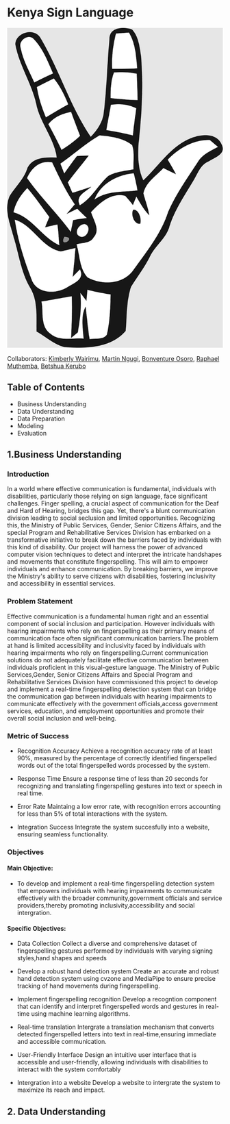 # Kenya Sign Language

![ksl image](https://github.com/BetshuaK/The_Black_Tide/blob/main/ksl%20image.png?raw=true)

Collaborators: [Kimberly Wairimu](https://github.com/KimberlyWairimu), [Martin Ngugi](https://github.com/martin-ngugi), [Bonventure Osoro](https://github.com/osoroSan), [Raphael Muthemba](https://github.com/Rafael-Muthemba), [Betshua Kerubo](https://github.com/BetshuaK)

## Table of Contents

* Business Understanding
* Data Understanding
* Data Preparation
* Modeling
* Evaluation

## 1.Business Understanding

### Introduction

In a world where effective communication is fundamental, individuals with disabilities, particularly those relying on sign language, face significant challenges. Finger spelling, a crucial aspect of communication for the Deaf and Hard of Hearing, bridges this gap. Yet, there's a blunt communication division leading to social seclusion and limited opportunities. Recognizing this, the Ministry of Public Services, Gender, Senior Citizens Affairs, and the special Program and Rehabilitative Services Division has embarked on a transformative initiative to break down the barriers faced by individuals with this kind of disability. Our project will harness the power of advanced computer vision techniques to detect and interpret the intricate handshapes and movements that constitute fingerspelling. This will aim to empower individuals and enhance communication. By breaking barriers, we improve the Ministry's ability to serve citizens with disabilities, fostering inclusivity and accessibility in essential services.

### Problem Statement

Effective communication is a fundamental human right and an essential component of social inclusion and participation. However individuals with hearing impairments who rely on fingerspelling as their primary means of communication face often significant communication barriers.The problem at hand is limited accessibility and inclusivity faced by individuals with hearing impairments who rely on fingerspelling.Current communication solutions do not adequately facilitate effective communication between individuals proficient in this visual-gesture language. The Ministry of Public Services,Gender, Senior Citizens Affairs and Special Program and Rehabilitative Services Division have commissioned this project to develop and implement a real-time fingerspelling detection system that can bridge the communication gap between individuals with hearing impairments to communicate effectively with the government officials,access government services, education, and employment opportunities and promote their overall social inclusion and well-being.

### Metric of Success

* Recognition Accuracy
Achieve a recognition accuracy rate of at least 90%, measured by the percentage of correctly identified fingerspelled words out of the total fingerspelled words processed by the system.

 * Response Time
Ensure a response time of less than 20 seconds for recognizing and translating fingerspelling gestures into text or speech in real time.

* Error Rate
Maintaing a low error rate, with recognition errors accounting for less than 5% of total interactions with the system.

* Integration Success
Integrate the system succesfully into a website, ensuring seamless functionality.

### Objectives

#### Main Objective: 

* To develop and implement a real-time fingerspelling detection system that empowers individuals with hearing impairments to communicate effectively with the broader community,government officials and service providers,thereby promoting inclusivity,accessibility and social intergration.

#### Specific Objectives:

* Data Collection
Collect a diverse and comprehensive dataset of fingerspelling gestures performed by individuals with varying signing styles,hand shapes and speeds

* Develop a robust hand detection system
Create an accurate and robust hand detection system using cvzone and MediaPipe to ensure precise tracking of hand movements during fingerspelling.

* Implement fingerspelling recognition
Develop a recogntion component that can identify and interpret fingerspelled words and gestures in real-time using machine learning algorithms.

* Real-time translation
Intergrate a translation mechanism that converts detected fingerspelled letters into text in real-time,ensuring immediate and accessible communication.

* User-Friendly Interface
Design an intuitive user interface that is accessible and user-friendly, allowing individuals with disabilities to interact with the system comfortably

* Intergration into a website
Develop a website to intergrate the system to maximize its reach and impact.

## 2. Data Understanding

